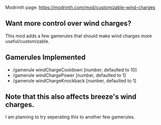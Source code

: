 Modrinth page: https://modrinth.com/mod/customizable-wind-charges

## Want more control over wind charges?
This mod adds a few gamerules that should make wind charges more useful/customizable.

## Gamerules Implemented
- /gamerule windChargeCooldown [number, defaulted to 10]
- /gamerule windChargePower [number, defaulted to 1]
- /gamerule windChargeKnockback [number, defaulted to 1]

##

## Note that this also affects breeze's wind charges.
I am planning to try seperating this to another few gamerules.
